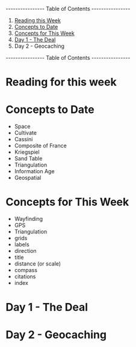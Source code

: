 ---------------- Table of Contents ---------------- 

1. [Reading this Week](#reading)
2. [Concepts to Date](#todate)
3. [Concepts for This Week](#thisweek)
4. [Day 1 - The Deal](#day1)
5. Day 2 - Geocaching

---------------- Table of Contents ---------------- 
# <a id="reading"></a>Reading for this week

# <a id="midterm"></a>Concepts to Date
* Space
* Cultivate
* Cassini
* Composite of France
* Kriegspiel
* Sand Table
* Triangulation
* Information Age
* Geospatial

# <a id = "today"></a>Concepts for This Week 
* Wayfinding
* GPS
* Triangulation
* grids 
* labels 
* direction 
* title 
* distance (or scale)
* compass 
* citations
* index

# <a id = "day1"></a>Day 1 - The Deal

# Day 2 - Geocaching